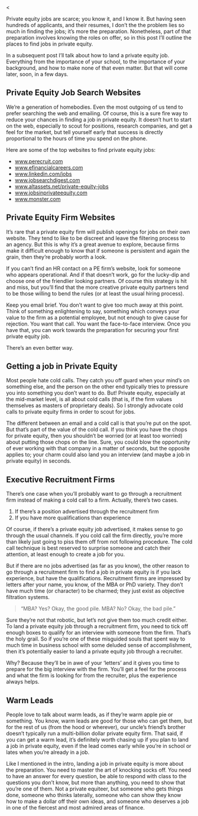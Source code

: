 <<p>Private equity jobs are scarce; you know it, and I know it. But having seen hundreds of applicants, and their resumes, I don&#8217;t the the problem lies so much in finding the jobs; it&#8217;s more the preparation. Nonetheless, part of that preparation involves knowing the roles on offer, so in this post I&#8217;ll outline the places to find jobs in private equity.</p><p>In a subsequent post I&#8217;ll talk about how to land a private equity job. Everything from the importance of your school, to the importance of your background, and how to make none of that even matter. But that will come later, soon, in a few days.</p><h2>Private Equity Job Search Websites</h2><p>We&#8217;re a generation of homebodies. Even the most outgoing of us tend to prefer searching the web and emailing. Of course, this is a sure fire way to reduce your chances in finding a job in private equity. It doesn&#8217;t hurt to start on the web, especially to scout for positions, research companies, and get a feel for the market, but tell yourself early that success is directly proportional to the hours of time you spend on the phone.</p><p>Here are some of the top websites to find private equity jobs:</p><ul><li>www.perecruit.com</li><li>www.efinancialcareers.com</li><li>www.linkedin.com/jobs</li><li>www.jobsearchdigest.com</li><li>www.altassets.net/private-equity-jobs</li><li>www.jobsinprivateequity.com</li><li>www.monster.com</li></ul><h2>Private Equity Firm Websites</h2><p>It&#8217;s rare that a private equity firm will publish openings for jobs on their own website. They tend to like to be discreet and leave the filtering process to an agency. But this is why it&#8217;s a great avenue to explore, because firms make it difficult enough to know that if someone is persistent and again the grain, then they&#8217;re probably worth a look.</p><p>If you can&#8217;t find an HR contact on a PE firm&#8217;s website, look for someone who appears operational. And if that doesn&#8217;t work, go for the lucky-dip and choose one of the friendlier looking partners. Of course this strategy is hit and miss, but you&#8217;ll find that the more creative private equity partners tend to be those willing to bend the rules (or at least the usual hiring process).</p><p>Keep you email brief. You don&#8217;t want to give too much away at this point. Think of something enlightening to say, something which conveys your value to the firm as a potential employee, but not enough to give cause for rejection. You want that call. You want the face-to-face interview. Once you have that, you can work towards the preparation for securing your first private equity job.</p><p>There&#8217;s an even better way.</p><h2>Getting a job in Private Equity</h2><p>Most people hate cold calls. They catch you off guard when your mind&#8217;s on something else, and the person on the other end typically tries to pressure you into something you don&#8217;t want to do. But! Private equity, especially at the mid-market level, is all about cold calls (that is, if the firm values themselves as masters of proprietary deals). So I strongly advocate cold calls to private equity firms in order to scout for jobs.</p><p>The different between an email and a cold call is that you&#8217;re put on the spot. But that&#8217;s part of the value of the cold call. If you think you have the chops for private equity, then you shouldn&#8217;t be worried (or at least too worried) about putting those chops on the line. Sure, you could blow the opportunity of ever working with that company in a matter of seconds, but the opposite applies to; your charm could also land you an interview (and maybe a job in private equity) in seconds.</p><h2>Executive Recruitment Firms</h2><p>There&#8217;s one case when you&#8217;ll probably want to go through a recruitment firm instead of making a cold call to a firm. Actually, there&#8217;s two cases.</p><ol><li>If there&#8217;s a position advertised through the recruitment firm</li><li>If you have more qualifications than experience</li></ol><p>Of course, if there&#8217;s a private equity job advertised, it makes sense to go through the usual channels. If you cold call the firm directly, you&#8217;re more than likely just going to piss them off from not following procedure. The cold call technique is best reserved to surprise someone and catch their attention, at least enough to create a job for you.</p><p>But if there are no jobs advertised (as far as you know), the other reason to go through a recruitment firm to find a job in private equity is if you lack experience, but have the qualifications. Recruitment firms are impressed by letters after your name, you know, of the MBA or PhD variety. They don&#8217;t have much time (or character) to be charmed; they just exist as objective filtration systems.</p><blockquote><p>&#8220;MBA? Yes? Okay, the good pile. MBA? No? Okay, the bad pile.&#8221;</p></blockquote><p>Sure they&#8217;re not that robotic, but let&#8217;s not give them too much credit either. To land a private equity job through a recruitment firm, you need to tick off enough boxes to qualify for an interview with someone from the firm. That&#8217;s the holy grail. So if you&#8217;re one of these misguided souls that spent way to much time in business school with some deluded sense of accomplishment, then it&#8217;s potentially easier to land a private equity job through a recruiter.</p><p>Why? Because they&#8217;ll be in awe of your &#8216;letters&#8217; and it gives you time to prepare for the big interview with the firm. You&#8217;ll get a feel for the process and what the firm is looking for from the recruiter, plus the experience always helps.</p><h2>Warm Leads</h2><p>People love to talk about warm leads, as if they&#8217;re warm apple pie or something. You know, warm leads are good for those who can get them, but for the rest of us (from the hood or wherever), our uncle&#8217;s friend&#8217;s brother doesn&#8217;t typically run a multi-billion dollar private equity firm. That said, if you can get a warm lead, it&#8217;s definitely worth chasing up if you plan to land a job in private equity, even if the lead comes early while you&#8217;re in school or lates when you&#8217;re already in a job.</p><p>Like I mentioned in the intro, landing a job in private equity is more about the preparation. You need to master the art of knocking socks off. You need to have an answer for every question, be able to respond with class to the questions you don&#8217;t know, but more than anything, you need to show that you&#8217;re one of them. Not a private equiteer, but someone who gets things done, someone who thinks laterally, someone who can show they know how to make a dollar off their own ideas, and someone who deserves a job in one of the fiercest and most admired areas of finance.</p>
